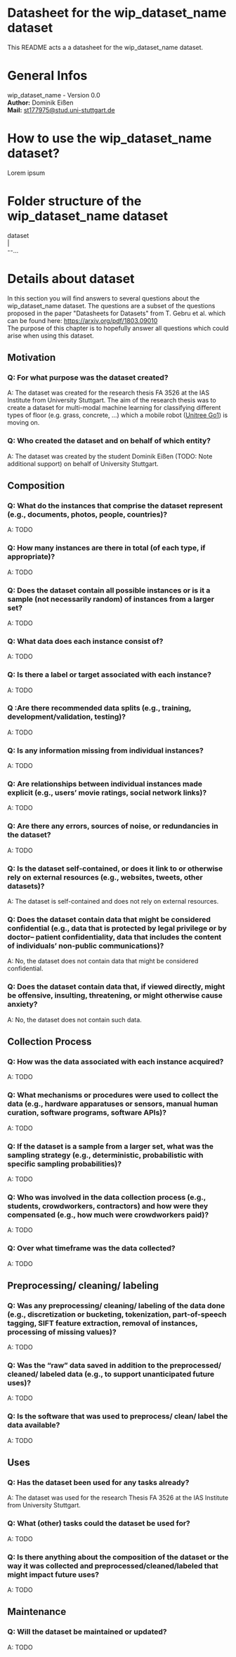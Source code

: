 # Datasheet for the wip_dataset_name dataset
This README acts a a datasheet for the wip_dataset_name dataset.

# General Infos
wip_dataset_name -  Version 0.0 \
**Author:** Dominik Eißen \
**Mail:** st177975@stud.uni-stuttgart.de

# How to use the wip_dataset_name dataset?
Lorem ipsum

# Folder structure of the wip_dataset_name dataset
dataset \
|\
--...

# Details about dataset
In this section you will find answers to several questions about the wip_dataset_name dataset. The questions are a subset of the questions proposed in the paper "Datasheets for Datasets" from T. Gebru et al. which can be found here: https://arxiv.org/pdf/1803.09010 \
The purpose of this chapter is to hopefully answer all questions which could arise when using this dataset.
## Motivation
### **Q: For what purpose was the dataset created?**
A: The dataset was created for the research thesis FA 3526 at the IAS Institute from University Stuttgart. The aim of the research thesis was to create a dataset for multi-modal machine learning for classifying different types of floor (e.g. grass, concrete, ...) which a mobile robot ([Unitree Go1](https://www.unitree.com/en/go1/)) is moving on.
### **Q: Who created the dataset and on behalf of which entity?** 
A: The dataset was created by the student Dominik Eißen (TODO: Note additional support) on behalf of University Stuttgart.

## Composition
### **Q: What do the instances that comprise the dataset represent (e.g., documents, photos, people, countries)?** 
A: TODO
### **Q: How many instances are there in total (of each type, if appropriate)?** 
A: TODO
### **Q: Does the dataset contain all possible instances or is it a sample (not necessarily random) of instances from a larger set?** 
A: TODO
### **Q: What data does each instance consist of?** 
A: TODO
### **Q: Is there a label or target associated with each instance?** 
A:  TODO
### **Q :Are there recommended data splits (e.g., training, development/validation, testing)?** 
A: TODO
### **Q: Is any information missing from individual instances?** 
A: TODO
### **Q: Are relationships between individual instances made explicit (e.g., users’ movie ratings, social network links)?** 
A: TODO
### **Q: Are there any errors, sources of noise, or redundancies in the dataset?** 
A: TODO
### **Q: Is the dataset self-contained, or does it link to or otherwise rely on external resources (e.g., websites, tweets, other datasets)?** 
A: The dataset is self-contained and does not rely on external resources.
### **Q: Does the dataset contain data that might be considered confidential (e.g., data that is protected by legal privilege or by doctor– patient confidentiality, data that includes the content of individuals’ non-public communications)?** 
A: No, the dataset does not contain data that might be considered confidential.
### **Q: Does the dataset contain data that, if viewed directly, might be offensive, insulting, threatening, or might otherwise cause anxiety?** 
A: No, the dataset does not contain such data.

## Collection Process

### **Q: How was the data associated with each instance acquired?** 
A:  TODO
### **Q: What mechanisms or procedures were used to collect the data (e.g., hardware apparatuses or sensors, manual human curation, software programs, software APIs)?** 
A: TODO
### **Q: If the dataset is a sample from a larger set, what was the sampling strategy (e.g., deterministic, probabilistic with specific sampling probabilities)?** 
A:  TODO
### **Q: Who was involved in the data collection process (e.g., students, crowdworkers, contractors) and how were they compensated (e.g., how much were crowdworkers paid)?** 
A: TODO
### **Q: Over what timeframe was the data collected?** 
A: TODO

## Preprocessing/ cleaning/ labeling
### **Q: Was any preprocessing/ cleaning/ labeling of the data done (e.g., discretization or bucketing, tokenization, part-of-speech tagging, SIFT feature extraction, removal of instances, processing of missing values)?** 
A: TODO
### **Q: Was the “raw” data saved in addition to the preprocessed/ cleaned/ labeled data (e.g., to support unanticipated future uses)?** 
A: TODO
### **Q: Is the software that was used to preprocess/ clean/ label the data available?** 
A: TODO

## Uses
### **Q: Has the dataset been used for any tasks already?** 
A: The dataset was used for the research Thesis FA 3526 at the IAS Institute from University Stuttgart.
### **Q: What (other) tasks could the dataset be used for?** 
A: TODO
### **Q: Is there anything about the composition of the dataset or the way it was collected and preprocessed/cleaned/labeled that might impact future uses?** 
A: TODO

## Maintenance
### **Q: Will the dataset be maintained or updated?** 
A: TODO

